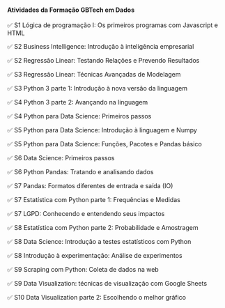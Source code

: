 #### Atividades da Formação GBTech em Dados
  
:white_check_mark:	S1	Lógica de programação I: Os primeiros programas com Javascript e HTML
  
:white_check_mark:	S2	Business Intelligence: Introdução à inteligência empresarial 
  
:white_check_mark:	S2	Regressão Linear: Testando Relações e Prevendo Resultados
  
:white_check_mark:	S3	Regressão Linear: Técnicas Avançadas de Modelagem
  
:white_check_mark:	S3	Python 3 parte 1: Introdução à nova versão da linguagem
  
:white_check_mark:	S4	Python 3 parte 2: Avançando na linguagem
  
:white_check_mark:	S4	Python para Data Science: Primeiros passos    
  
:white_check_mark:	S5	Python para Data Science: Introdução à linguagem e Numpy
  
:white_check_mark:	S5	Python para Data Science: Funções, Pacotes e Pandas básico
  
:white_check_mark:	S6	Data Science: Primeiros passos        
  
:white_check_mark:	S6	Python Pandas: Tratando e analisando dados
  
:white_check_mark:	S7	Pandas: Formatos diferentes de entrada e saída (IO)
  
:white_check_mark:	S7	Estatística com Python parte 1: Frequências e Medidas
  
:white_check_mark:	S7	LGPD: Conhecendo e entendendo seus impactos
  
:white_check_mark:	S8	Estatística com Python parte 2: Probabilidade e Amostragem
  
:white_check_mark:	S8	Data Science: Introdução a testes estatísticos com Python
  
:white_check_mark:	S8	Introdução à experimentação: Análise de experimentos
  
:white_check_mark:	S9	Scraping com Python: Coleta de dados na web
  
:white_check_mark:	S9	Data Visualization: técnicas de visualização com Google Sheets
  
:white_check_mark:	S10	Data Visualization parte 2: Escolhendo o melhor gráfico
  



